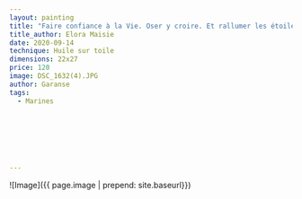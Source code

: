 ```yaml
---
layout: painting
title: "Faire confiance à la Vie. Oser y croire. Et rallumer les étoiles, une à une s’il le faut."                                          
title_author: Elora Maisie 
date: 2020-09-14 
technique: Huile sur toile 
dimensions: 22x27
price: 120
image: DSC_1632(4).JPG 
author: Garanse
tags:
  - Marines
  
  
  
  
  
  
  
---
```

![Image]({{ page.image | prepend: site.baseurl}})

